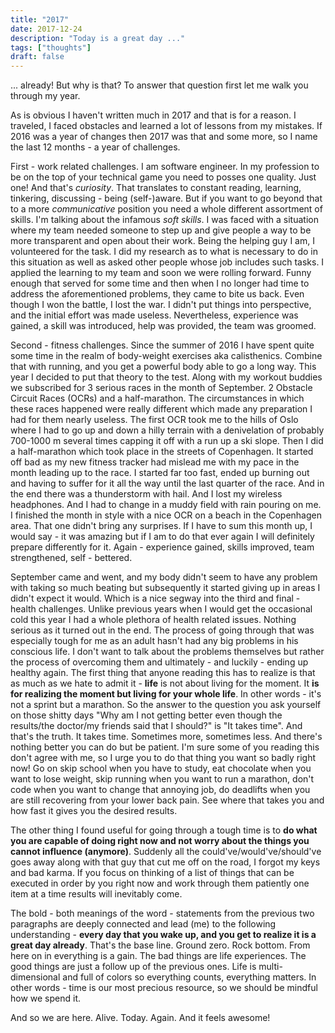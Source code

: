 ```yaml
---
title: "2017"
date: 2017-12-24
description: "Today is a great day ..."
tags: ["thoughts"]
draft: false
---
```


... already! But why is that? To answer that question first let me walk you through my year.

As is obvious I haven't written much in 2017 and that is for a reason. 
I traveled, I faced obstacles and learned a lot of lessons from my mistakes. 
If 2016 was a year of changes then 2017 was that and some more, so I name the last 12 months - a year of challenges.

First - work related challenges. I am software engineer. 
In my profession to be on the top of your technical game you need to posses one quality. Just one! 
And that's _curiosity_. That translates to constant reading, learning, tinkering, discussing - being (self-)aware.
But if you want to go beyond that to a more _communicative_ position you need a whole different assortment of skills. 
I'm talking about the infamous _soft skills_. 
I was faced with a situation where my team needed someone to step up and give people a way to be more transparent 
and open about their work. Being the helping guy I am, I volunteered for the task. 
I did my research as to what is necessary to do in this situation as well as asked other people whose job includes 
such tasks. 
I applied the learning to my team and soon we were rolling forward. Funny enough that served for some time 
and then when I no longer had time to address the aforementioned problems, they came to bite us back. 
Even though I won the battle, I lost the war. I didn't put things into perspective, 
and the initial effort was made useless. 
Nevertheless, experience was gained, a skill was introduced, help was provided, the team was groomed.

Second - fitness challenges. Since the summer of 2016 I have spent quite some time in the realm of body-weight 
exercises aka calisthenics. Combine that with running, and you get a powerful body able to go a long way. 
This year I decided to put that theory to the test. Along with my workout buddies we subscribed for 3 serious races 
in the month of September. 
2 Obstacle Circuit Races (OCRs) and a half-marathon. 
The circumstances in which these races happened were really different which made any preparation I had for them 
nearly useless.
The first OCR took me to the hills of Oslo where I had to go up and down a hilly terrain with a denivelation of 
probably 700-1000 m several times capping it off with a run up a ski slope.
Then I did a half-marathon which took place in the streets of Copenhagen. 
It started off bad as my new fitness tracker had mislead me with my pace in the month leading up to the race. 
I started far too fast, ended up burning out and having to suffer for it all the way until the last quarter of the race. 
And in the end there was a thunderstorm with hail. And I lost my wireless headphones. 
And I had to change in a muddy field with rain pouring on me.
I finished the month in style with a nice OCR on a beach in the Copenhagen area. That one didn't bring any surprises. 
If I have to sum this month up, I would say - it was amazing but if I am to do that ever again 
I will definitely prepare differently for it. Again - experience gained, skills improved, team strengthened, self - bettered.

September came and went, and my body didn't seem to have any problem with taking so much beating 
but subsequently it started giving up in areas I didn't expect it would. 
Which is a nice segway into the third and final - health challenges. 
Unlike previous years when I would get the occasional cold this year I had a whole plethora of health related issues. 
Nothing serious as it turned out in the end. 
The process of going through that was especially tough for me as an adult hasn't had any big problems in 
his conscious life. 
I don't want to talk about the problems themselves but rather the process of overcoming them and ultimately - 
and luckily - ending up healthy again. 
The first thing that anyone reading this has to realize is that as much as we hate to admit it - __life__ is not about 
living for the moment. It __is for realizing the moment but living for your whole life__. 
In other words - it's not a sprint but a marathon. 
So the answer to the question you ask yourself on those shitty days 
"Why am I not getting better even though the results/the doctor/my friends said that I should?" is "It takes time". 
And that's the truth. It takes time. Sometimes more, sometimes less. 
And there's nothing better you can do but be patient. 
I'm sure some of you reading this don't agree with me, so I urge you to do that thing you want so badly right now! 
Go on skip school when you have to study, eat chocolate when you want to lose weight, 
skip running when you want to run a marathon, don't code when you want to change that annoying job, 
do deadlifts when you are still recovering from your lower back pain. 
See where that takes you and how fast it gives you the desired results.

The other thing I found useful for going through a tough time is to 
__do what you are capable of doing right now and not worry about the things you cannot influence (anymore)__. 
Suddenly all the could've/would've/should've goes away along with that guy that cut me off on the road, 
I forgot my keys and bad karma. 
If you focus on thinking of a list of things that can be executed in order by you right now 
and work through them patiently one item at a time results will inevitably come.

The bold - both meanings of the word - statements from the previous two paragraphs are deeply connected 
and lead (me) to the following understanding - __every day that you wake up, 
and you get to realize it is a great day already__. That's the base line. Ground zero. Rock bottom. 
From here on in everything is a gain. The bad things are life experiences. 
The good things are just a follow up of the previous ones. 
Life is multi-dimensional and full of colors so everything counts, everything matters. 
In other words - time is our most precious resource, so we should be mindful how we spend it.  

And so we are here. Alive. Today. Again. And it feels awesome!
